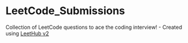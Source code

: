 # LeetCode_Submissions
Collection of LeetCode questions to ace the coding interview! - Created using [LeetHub v2](https://github.com/arunbhardwaj/LeetHub-2.0)
